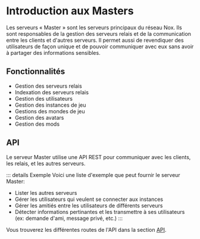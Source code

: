 # Introduction aux Masters

Les serveurs « Master » sont les serveurs principaux du réseau Nox.
Ils sont responsables de la gestion des serveurs relais et de la communication entre les clients et d'autres serveurs.
Il permet aussi de revendiquer des utilisateurs de façon unique et de pouvoir communiquer avec eux sans avoir à partager des informations sensibles.

## Fonctionnalités

- Gestion des serveurs relais
- Indexation des serveurs relais
- Gestion des utilisateurs
- Gestion des instances de jeu
- Gestions des mondes de jeu
- Gestion des avatars
- Gestion des mods

## API

Le serveur Master utilise une API REST pour communiquer avec les clients, les relais, et les autres serveurs.

::: details Exemple
Voici une liste d'exemple que peut fournir le serveur Master:

- Lister les autres serveurs
- Gérer les utilisateurs qui veulent se connecter aux instances
- Gérer les amitiés entre les utilisateurs de différents serveurs
- Détecter informations pertinantes et les transmettre à ses utilisateurs (ex: demande d'ami, message privé, etc.)
:::

Vous trouverez les différentes routes de l'API dans la section [API](/reference/master/api).